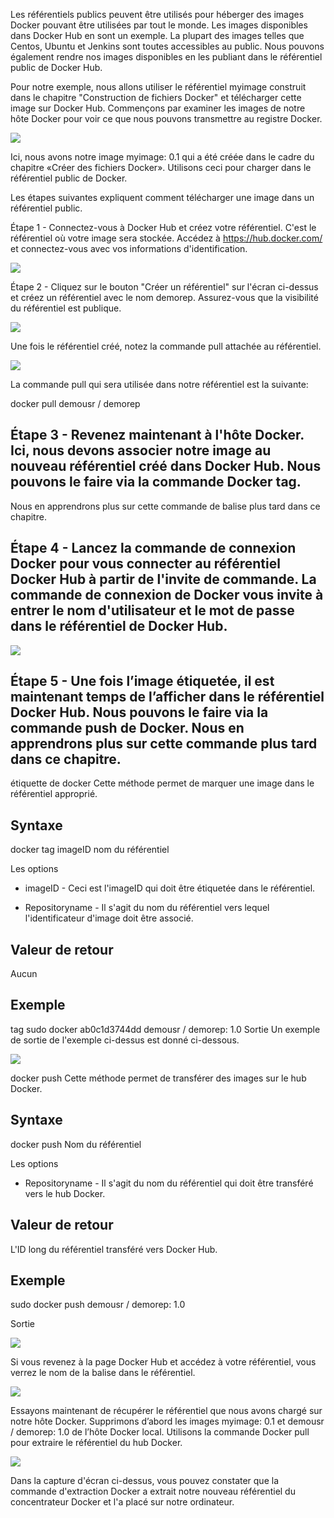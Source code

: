 Les référentiels publics peuvent être utilisés pour héberger des images Docker pouvant être utilisées par tout le monde. Les images disponibles dans Docker Hub en sont un exemple. La plupart des images telles que Centos, Ubuntu et Jenkins sont toutes accessibles au public. Nous pouvons également rendre nos images disponibles en les publiant dans le référentiel public de Docker Hub.

Pour notre exemple, nous allons utiliser le référentiel myimage construit dans le chapitre "Construction de fichiers Docker" et télécharger cette image sur Docker Hub. Commençons par examiner les images de notre hôte Docker pour voir ce que nous pouvons transmettre au registre Docker.

![](1.jpg)

Ici, nous avons notre image myimage: 0.1 qui a été créée dans le cadre du chapitre «Créer des fichiers Docker». Utilisons ceci pour charger dans le référentiel public de Docker.

Les étapes suivantes expliquent comment télécharger une image dans un référentiel public.

Étape 1 - Connectez-vous à Docker Hub et créez votre référentiel. C'est le référentiel où votre image sera stockée. Accédez à https://hub.docker.com/ et connectez-vous avec vos informations d'identification.

![](2.jpg)

Étape 2 - Cliquez sur le bouton "Créer un référentiel" sur l'écran ci-dessus et créez un référentiel avec le nom demorep. Assurez-vous que la visibilité du référentiel est publique.

![](3.jpg)

Une fois le référentiel créé, notez la commande pull attachée au référentiel.

![](4.jpg)

La commande pull qui sera utilisée dans notre référentiel est la suivante:

docker pull demousr / demorep

## Étape 3 - Revenez maintenant à l'hôte Docker. Ici, nous devons associer notre image au nouveau référentiel créé dans Docker Hub. Nous pouvons le faire via la commande Docker tag.

Nous en apprendrons plus sur cette commande de balise plus tard dans ce chapitre.

## Étape 4 - Lancez la commande de connexion Docker pour vous connecter au référentiel Docker Hub à partir de l'invite de commande. La commande de connexion de Docker vous invite à entrer le nom d'utilisateur et le mot de passe dans le référentiel de Docker Hub.

![](5.jpg)

## Étape 5 - Une fois l’image étiquetée, il est maintenant temps de l’afficher dans le référentiel Docker Hub. Nous pouvons le faire via la commande push de Docker. Nous en apprendrons plus sur cette commande plus tard dans ce chapitre.

étiquette de docker
Cette méthode permet de marquer une image dans le référentiel approprié.

## Syntaxe

docker tag imageID nom du référentiel

Les options
* imageID - Ceci est l'imageID qui doit être étiquetée dans le référentiel.

* Repositoryname - Il s'agit du nom du référentiel vers lequel l'identificateur d'image doit être associé.

## Valeur de retour
Aucun

## Exemple
tag sudo docker ab0c1d3744dd demousr / demorep: 1.0
Sortie
Un exemple de sortie de l'exemple ci-dessus est donné ci-dessous.

![](6.jpg)

docker push
Cette méthode permet de transférer des images sur le hub Docker.

## Syntaxe

docker push Nom du référentiel

Les options

* Repositoryname - Il s'agit du nom du référentiel qui doit être transféré vers le hub Docker.

## Valeur de retour

L'ID long du référentiel transféré vers Docker Hub.

## Exemple

sudo docker push demousr / demorep: 1.0

Sortie

![](7.jpg)

Si vous revenez à la page Docker Hub et accédez à votre référentiel, vous verrez le nom de la balise dans le référentiel.

![](8.jpg)

Essayons maintenant de récupérer le référentiel que nous avons chargé sur notre hôte Docker. Supprimons d’abord les images myimage: 0.1 et demousr / demorep: 1.0 de l’hôte Docker local. Utilisons la commande Docker pull pour extraire le référentiel du hub Docker.

![](9.jpg)

Dans la capture d'écran ci-dessus, vous pouvez constater que la commande d'extraction Docker a extrait notre nouveau référentiel du concentrateur Docker et l'a placé sur notre ordinateur.